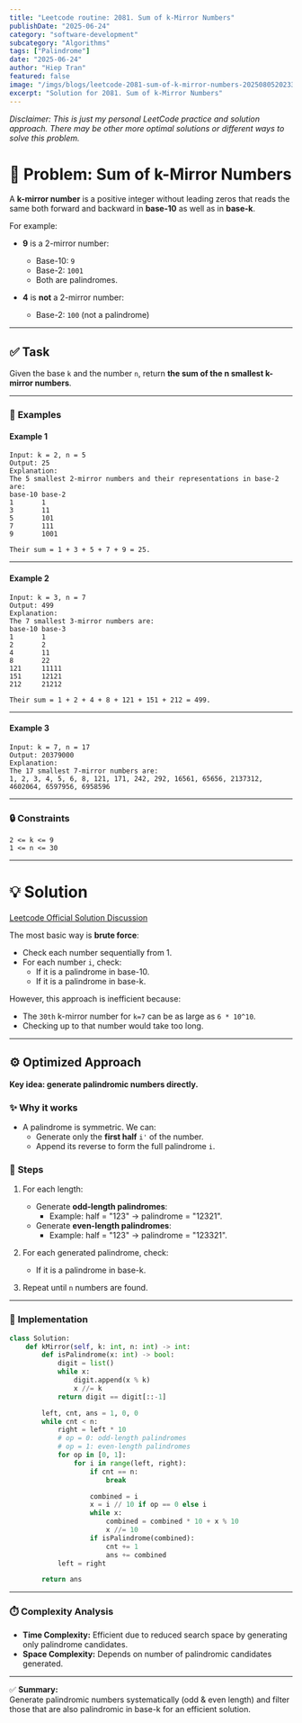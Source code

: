 ```yaml
---
title: "Leetcode routine: 2081. Sum of k-Mirror Numbers"
publishDate: "2025-06-24"
category: "software-development"
subcategory: "Algorithms"
tags: ["Palindrome"]
date: "2025-06-24"
author: "Hiep Tran"
featured: false
image: "/imgs/blogs/leetcode-2081-sum-of-k-mirror-numbers-20250805202336.png"
excerpt: "Solution for 2081. Sum of k-Mirror Numbers"
---
```


_Disclaimer: This is just my personal LeetCode practice and solution approach. There may be other more optimal solutions or different ways to solve this problem._

# 📝 Problem: Sum of k-Mirror Numbers

A **k-mirror number** is a positive integer without leading zeros that reads the same both forward and backward in **base-10** as well as in **base-k**.

For example:

- **9** is a 2-mirror number:

  - Base-10: `9`
  - Base-2: `1001`
  - Both are palindromes.

- **4** is **not** a 2-mirror number:
  - Base-2: `100` (not a palindrome)

---

## ✅ **Task**

Given the base `k` and the number `n`, return **the sum of the n smallest k-mirror numbers**.

---

### 📌 **Examples**

#### Example 1

```
Input: k = 2, n = 5
Output: 25
Explanation:
The 5 smallest 2-mirror numbers and their representations in base-2 are:
base-10 base-2
1       1
3       11
5       101
7       111
9       1001

Their sum = 1 + 3 + 5 + 7 + 9 = 25.
```

---

#### Example 2

```
Input: k = 3, n = 7
Output: 499
Explanation:
The 7 smallest 3-mirror numbers are:
base-10 base-3
1       1
2       2
4       11
8       22
121     11111
151     12121
212     21212

Their sum = 1 + 2 + 4 + 8 + 121 + 151 + 212 = 499.
```

---

#### Example 3

```
Input: k = 7, n = 17
Output: 20379000
Explanation:
The 17 smallest 7-mirror numbers are:
1, 2, 3, 4, 5, 6, 8, 121, 171, 242, 292, 16561, 65656, 2137312, 4602064, 6597956, 6958596
```

---

### 🔒 **Constraints**

```
2 <= k <= 9
1 <= n <= 30
```

---

# 💡 Solution

[Leetcode Official Solution Discussion](https://leetcode.com/problems/sum-of-k-mirror-numbers/solutions/6868512/sum-of-k-mirror-numbers)

The most basic way is **brute force**:

- Check each number sequentially from 1.
- For each number `i`, check:
  - If it is a palindrome in base-10.
  - If it is a palindrome in base-k.

However, this approach is inefficient because:

- The `30th` k-mirror number for `k=7` can be as large as `6 * 10^10`.
- Checking up to that number would take too long.

---

## ⚙️ **Optimized Approach**

**Key idea: generate palindromic numbers directly.**

### ✨ **Why it works**

- A palindrome is symmetric. We can:
  - Generate only the **first half** `i'` of the number.
  - Append its reverse to form the full palindrome `i`.

### 🔎 **Steps**

1. For each length:

   - Generate **odd-length palindromes**:
     - Example: half = "123" → palindrome = "12321".
   - Generate **even-length palindromes**:
     - Example: half = "123" → palindrome = "123321".

2. For each generated palindrome, check:

   - If it is a palindrome in base-k.

3. Repeat until `n` numbers are found.

---

### 📝 **Implementation**

```python
class Solution:
    def kMirror(self, k: int, n: int) -> int:
        def isPalindrome(x: int) -> bool:
            digit = list()
            while x:
                digit.append(x % k)
                x //= k
            return digit == digit[::-1]

        left, cnt, ans = 1, 0, 0
        while cnt < n:
            right = left * 10
            # op = 0: odd-length palindromes
            # op = 1: even-length palindromes
            for op in [0, 1]:
                for i in range(left, right):
                    if cnt == n:
                        break

                    combined = i
                    x = i // 10 if op == 0 else i
                    while x:
                        combined = combined * 10 + x % 10
                        x //= 10
                    if isPalindrome(combined):
                        cnt += 1
                        ans += combined
            left = right

        return ans
```

---

### ⏱️ **Complexity Analysis**

- **Time Complexity:** Efficient due to reduced search space by generating only palindrome candidates.
- **Space Complexity:** Depends on number of palindromic candidates generated.

---

✅ **Summary:**  
Generate palindromic numbers systematically (odd & even length) and filter those that are also palindromic in base-k for an efficient solution.
